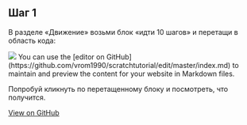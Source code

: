 ## Шаг 1

В разделе «Движение» возьми блок «идти 10 шагов» и перетащи в область кода:

<img src="/scratchtutorial/gifs/1.gif">
You can use the [editor on GitHub](https://github.com/vrom1990/scratchtutorial/edit/master/index.md) to maintain and preview the content for your website in Markdown files.

Попробуй кликнуть по перетащенному блоку и посмотреть, что получится.

<a href="/2.html" class="btn">View on GitHub</a>
